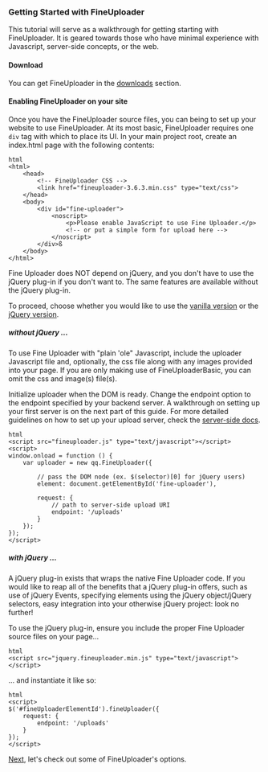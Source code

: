 ### Getting Started with FineUploader

This tutorial will serve as a walkthrough for getting starting with FineUploader. It is geared towards those who have minimal experience with Javascript, server-side concepts, or the web.

#### Download

You can get FineUploader in the [downloads](http://fineuploader.com/downloads.html) section.

#### Enabling FineUploader on your site

Once you have the FineUploader source files, you can being to set up your website to use FineUploader. At its most basic, FineUploader requires one `div` tag with which to place its UI. In your main project root, create an index.html page with the following contents:

    html
    <html>        
        <head>
            <!-- FineUploader CSS -->
            <link href="fineuploader-3.6.3.min.css" type="text/css">
        </head>
        <body>
            <div id="fine-uploader">
                <noscript>
                    <p>Please enable JavaScript to use Fine Uploader.</p>
                    <!-- or put a simple form for upload here -->
                </noscript>
            </div>ß
        </body>
    </html>
    
    
Fine Uploader does NOT depend on jQuery, and you don't have to use the jQuery plug-in if you don't want to. The same features are available without the jQuery plug-in.

To proceed, choose whether you would like to use the [vanilla version](#without-jQuery-…) or the [jQuery version](#with-jquery-...).

##### without jQuery ...

To use Fine Uploader with "plain 'ole" Javascript, include the uploader Javascript file and, optionally, the css file along with any images provided into your page. If you are only making use of FineUploaderBasic, you can omit the css and image(s) file(s).

Initialize uploader when the DOM is ready. Change the endpoint option to the endpoint specified by your backend server. A walkthrough on setting up your first server is on the next part of this guide. For more detailed guidelines on how to set up your upload server, check the [server-side docs](/docs/user/server/server.md). 
    
    html
    <script src="fineuploader.js" type="text/javascript"></script>
    <script>    
    window.onload = function () {
        var uploader = new qq.FineUploader({
   
    	    // pass the DOM node (ex. $(selector)[0] for jQuery users)
	        element: document.getElementById('fine-uploader'),

	        request: {
      	        // path to server-side upload URI
		        endpoint: '/uploads'
	        }
        });
    });
    </script>

##### with jQuery …

A jQuery plug-in exists that wraps the native Fine Uploader code.  If you would like to reap all of the benefits that a jQuery plug-in offers, such as use of jQuery Events, specifying elements using the jQuery object/jQuery selectors, easy integration into your otherwise jQuery project: look no further!

To use the jQuery plug-in, ensure you include the proper Fine Uploader source files on your page…

    html
    <script src="jquery.fineuploader.min.js" type="text/javascript"></script>

… and instantiate it like so:

    html
    <script>
    $('#fineUploaderElementId').fineUploader({
        request: {
            endpoint: '/uploads'
        }
    });
    </script>

[Next](setting_options.md), let's check out some of FineUploader's options.